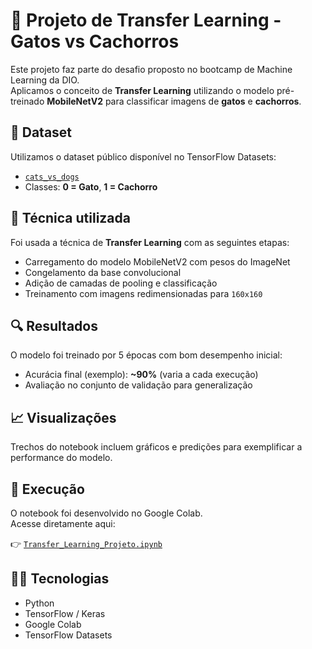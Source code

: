 # 🧠 Projeto de Transfer Learning - Gatos vs Cachorros

Este projeto faz parte do desafio proposto no bootcamp de Machine Learning da DIO.  
Aplicamos o conceito de **Transfer Learning** utilizando o modelo pré-treinado **MobileNetV2** para classificar imagens de **gatos** e **cachorros**.

## 📁 Dataset

Utilizamos o dataset público disponível no TensorFlow Datasets:

- [`cats_vs_dogs`](https://www.tensorflow.org/datasets/catalog/cats_vs_dogs)
- Classes: **0 = Gato**, **1 = Cachorro**

## 🧠 Técnica utilizada

Foi usada a técnica de **Transfer Learning** com as seguintes etapas:

- Carregamento do modelo MobileNetV2 com pesos do ImageNet
- Congelamento da base convolucional
- Adição de camadas de pooling e classificação
- Treinamento com imagens redimensionadas para `160x160`

## 🔍 Resultados

O modelo foi treinado por 5 épocas com bom desempenho inicial:

- Acurácia final (exemplo): **~90%** (varia a cada execução)
- Avaliação no conjunto de validação para generalização

## 📈 Visualizações

Trechos do notebook incluem gráficos e predições para exemplificar a performance do modelo.

## 🚀 Execução

O notebook foi desenvolvido no Google Colab.  
Acesse diretamente aqui:

👉 [`Transfer_Learning_Projeto.ipynb`](Transfer_Learning_Projeto.ipynb)

## 🧑‍💻 Tecnologias

- Python
- TensorFlow / Keras
- Google Colab
- TensorFlow Datasets
